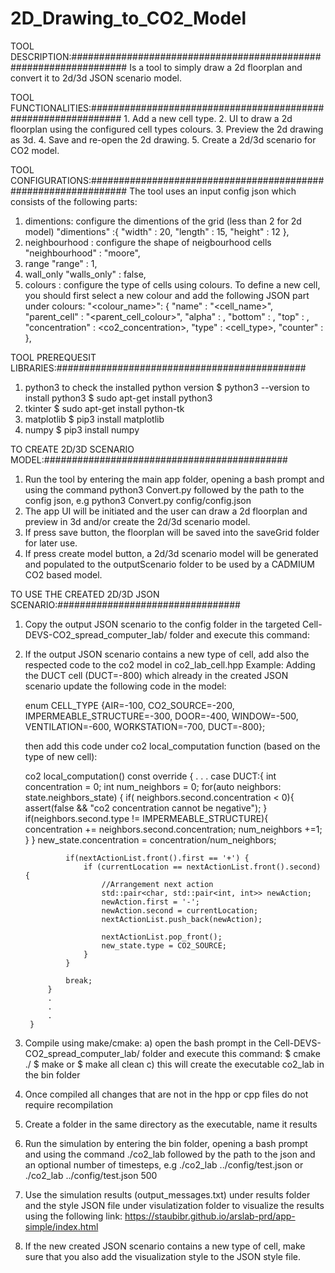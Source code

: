 # 2D_Drawing_to_CO2_Model
TOOL DESCRIPTION:##################################################################
Is a tool to simply draw a 2d floorplan and convert it to 2d/3d JSON scenario model.

TOOL FUNCTIONALITIES:##############################################################
	1. Add a new cell type.
	2. UI to draw a 2d floorplan using the configured cell types colours.
	3. Preview the 2d drawing as 3d.
	4. Save and re-open the 2d drawing.
	5. Create a 2d/3d scenario for CO2 model.

TOOL CONFIGURATIONS:###############################################################
The tool uses an input config json which consists of the following parts:
1. dimentions: configure the dimentions of the grid (less than 2 for 2d model)
  "dimentions" :{
            "width" : 20,
            "length" : 15,
            "height" : 12
       },
2. neighbourhood : configure the shape of neigbourhood cells 
	"neighbourhood" : "moore",
3. range
    "range" : 1,
4. wall_only
    "walls_only" : false,
5. colours : configure the type of cells using colours.
To define a new cell, you should first select a new colour and add the following JSON part under colours:
	"<colour_name>": {
		"name" : "<cell_name>",
		"parent_cell" : "<parent_cell_colour>",
		"alpha" : <transperancy>,
		"bottom" : <bottom>,
		"top" : <top>,
		"concentration" : <co2_concentration>,
		"type" : <cell_type>,
		"counter" : <counter>
    },

TOOL PREREQUESIT LIBRARIES:#############################################
1. python3
to check the installed python version
$ python3 --version
to install python3
$ sudo apt-get install python3
2. tkinter
$ sudo apt-get install python-tk
3. matplotlib
$ pip3 install matplotlib
4. numpy
$ pip3 install numpy

TO CREATE 2D/3D SCENARIO MODEL:############################################
1. Run the tool by entering the main app folder, opening a bash prompt and using the command python3 Convert.py followed by the path to the config json, e.g python3 Convert.py config/config.json 
2. The app UI will be initiated and the user can draw a 2d floorplan and preview in 3d and/or create the 2d/3d scenario model.
3. If press save button, the floorplan will be saved into the saveGrid folder for later use.
4. If press create model button, a 2d/3d scenario model will be generated and populated to the outputScenario folder to be used by a CADMIUM CO2 based model.

TO USE THE CREATED 2D/3D JSON SCENARIO:#################################
1. Copy the output JSON scenario to the config folder in the targeted Cell-DEVS-CO2_spread_computer_lab/<the model you want to run>  folder and execute this command:
2. If the output JSON scenario contains a new type of cell, add also the respected code to the co2 model in co2_lab_cell.hpp
	Example: Adding the DUCT cell (DUCT=-800) which already in the created JSON scenario
	update the following code in the model:

	enum CELL_TYPE {AIR=-100, CO2_SOURCE=-200, IMPERMEABLE_STRUCTURE=-300, DOOR=-400, WINDOW=-500, VENTILATION=-600, WORKSTATION=-700, DUCT=-800};

	then add this code under co2 local_computation function (based on the type of new cell):

	co2 local_computation() const override {
			.
			.
			.
            case DUCT:{
                int concentration = 0;
                int num_neighbors = 0;
                for(auto neighbors: state.neighbors_state) {
                    if( neighbors.second.concentration < 0){
                        assert(false && "co2 concentration cannot be negative");
                    }
                    if(neighbors.second.type != IMPERMEABLE_STRUCTURE){
                        concentration += neighbors.second.concentration;
                        num_neighbors +=1;
                    }
                }
                new_state.concentration = concentration/num_neighbors;

                if(nextActionList.front().first == '+') {
                    if (currentLocation == nextActionList.front().second) {
                        //Arrangement next action
                        std::pair<char, std::pair<int, int>> newAction;
                        newAction.first = '-';
                        newAction.second = currentLocation;
                        nextActionList.push_back(newAction);

                        nextActionList.pop_front();
                        new_state.type = CO2_SOURCE;
                    }
                }

                break;
            }
			.
			.
			.
		}

3. Compile using make/cmake:
			a) open the bash prompt in the Cell-DEVS-CO2_spread_computer_lab/<the model you want to run> folder and execute this command:
			$ cmake ./
			$ make
			or
			$ make all clean
			c) this will create the executable co2_lab in the bin folder
4. Once compiled all changes that are not in the hpp or cpp files do not require recompilation
5. Create a folder in the same directory as the executable, name it results
6. Run the simulation by entering the bin folder, opening a bash prompt and using the command ./co2_lab followed by the path to the json and an optional number of timesteps, e.g ./co2_lab ../config/test.json 
																						or ./co2_lab ../config/test.json 500
7. Use the simulation results (output_messages.txt) under results folder and the style JSON file under visulatization folder to visualize the results using the following link: https://staubibr.github.io/arslab-prd/app-simple/index.html
8. If the new created JSON scenario contains a new type of cell, make sure that you also add the visualization style to the JSON style file. 